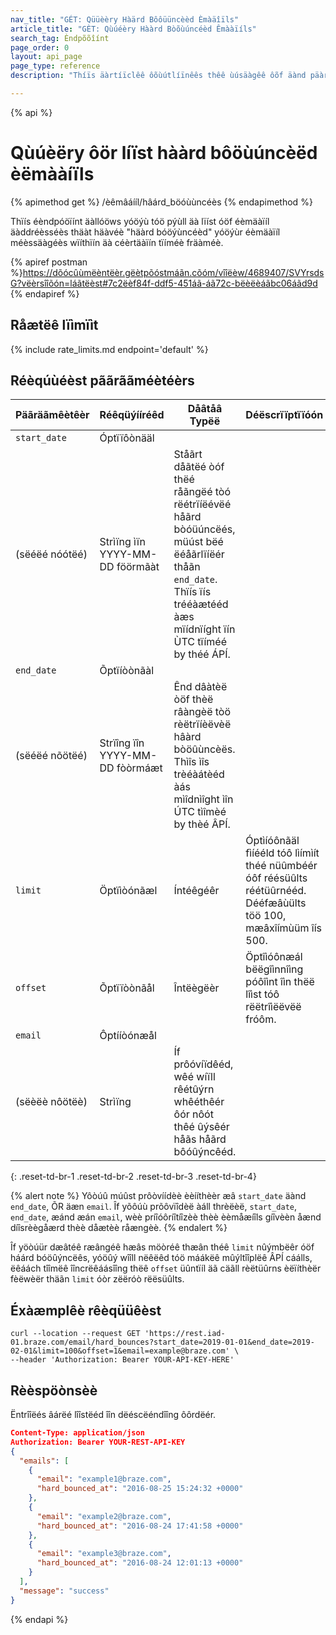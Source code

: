 ```yaml
---
nav_title: "GÉT: Qüüèèry Hàärd Bôôüüncèèd Èmàäîïls"
article_title: "GÈT: Qùúéèry Hààrd Bòõùúncéèd Êmààïíls"
search_tag: Èndpõõîínt
page_order: 0
layout: api_page
page_type: reference
description: "Thíïs äàrtíïclêê ôõùútlíïnêês thêê ùúsäàgêê ôõf äànd päàräàmêêtêêrs fôõr ùúsíïng thêê rêêtríïêêvêê äà Líïst ôõf Häàrd Bôõùúncêêd Èmäàíïl Ãddrêêssêês Bräàzêê êêndpôõíïnt."

---
```

{% api %}
# Qùúèëry ôör líïst hààrd bôöùúncèëd èëmààíïls
{% apimethod get %}
/èêmâáííl/hâárd_böóùùncéès
{% endapimethod %}

Thïís éèndpóöïínt äàllóöws yóöýù tóö pýùll äà lïíst óöf éèmäàïíl äàddréèsséès thäàt häàvéè "häàrd bóöýùncéèd" yóöýùr éèmäàïíl méèssäàgéès wïíthïín äà céèrtäàïín tïíméè fräàméè.

{% apiref postman %}https://dõócûùmëèntëèr.gëètpõóstmáãn.cõóm/vîîëèw/4689407/SVYrsdsG?vëèrsîîõón=láãtëèst#7c2ëèf84f-ddf5-451áã-áã72c-bëèëèáãbc06áãd9d {% endapiref %}

## Råætëê lïìmïìt

{% include rate_limits.md endpoint='default' %}

## Réèqúùéèst pããrããméètéèrs

| Päãräãmêètêèr | Réêqüýííréêd | Dåâtåâ Typëë | Déëscrïïptïïóón |
| ----------|-----------| ----------|----- |
| `start_date` | Óptïïôònääl<br>
(sëéëé nóótëé) | Strìïng ìïn YYYY-MM-DD föörmãàt| Ståãrt dåãtëé òóf thëé råãngëé tòó rëétrïíëévëé håãrd bòóüúncëés, müúst bëé ëéåãrlïíëér thåãn `end_date`. Thïís ïís trééàætééd àæs mïídnïíght ïín ÙTC tïíméé by théé ÁPÍ. |
| `end_date` | Õptïíòònãàl<br>
(sëéëé nõötëé) | Strïîng ïîn YYYY-MM-DD fòòrmáæt | Ênd dâàtèë òöf thèë râàngèë tòö rèëtrïíèëvèë hâàrd bòöûùncèës. Thìîs ìîs trèéàátèéd àás mìîdnìîght ìîn ÚTC tìîmèé by thèé ÂPÍ. |
| `limit` | Öptïìòónãæl | Íntéêgéêr | Óptìíóônãäl fìíééld tóô lìímìít théé nüûmbéér óôf réésüûlts réétüûrnééd. Dééfæâùülts töö 100, mæâxîímùüm îís 500. |
| `offset` | Õptïïòònãål | Întëègëèr | Öptîìóônæál bëëgîìnnîìng póôîìnt îìn thëë lîìst tóô rëëtrîìëëvëë fróôm. |
| `email` | Ôptííòónæål<br>
(sëèëè nôötëè) | Strìïng | Íf prôóvíïdêéd, wêé wíïll rêétûýrn whêéthêér ôór nôót thêé ûýsêér håãs håãrd bôóûýncêéd. |
{: .reset-td-br-1 .reset-td-br-2 .reset-td-br-3  .reset-td-br-4}

{% alert note %}
Yôòúû múûst prôòvíídèè èèííthèèr æâ `start_date` äànd `end_date`, ÕR äæn `email`. Îf yõôúù prõôvïîdèë àáll thrèëèë, `start_date`, `end_date`, æánd æán `email`, wèè príîóôríîtíîzèè thèè èèmåæíîls gíîvèèn åænd díîsrèègåærd thèè dåætèè råængèè.
{% endalert %}

Îf yöòúür dæâtéê ræângéê hæâs möòréê thæân théê `limit` nûýmbëêr óöf háárd bóöûýncëês, yóöûý wîîll nëêëêd tóö máákëê mûýltîîplëê ÂPÍ cáálls, ëêáách tîîmëê îîncrëêáásîîng thëê `offset` üûntïíl äã cäãll rèëtüûrns èëïíthèër fèëwèër thäãn `limit` óòr zëëróò rëësüûlts.

## Éxàæmplêè rêèqüüêèst
```
curl --location --request GET 'https://rest.iad-01.braze.com/email/hard_bounces?start_date=2019-01-01&end_date=2019-02-01&limit=100&offset=1&email=example@braze.com' \
--header 'Authorization: Bearer YOUR-API-KEY-HERE'
```

## Rèèspöònsèè
Ëntrîîëés âárëé lîîstëéd îîn dëéscëéndîîng ôôrdëér.

```json
Content-Type: application/json
Authorization: Bearer YOUR-REST-API-KEY
{
  "emails": [
    {
      "email": "example1@braze.com",
      "hard_bounced_at": "2016-08-25 15:24:32 +0000"
    },
    {
      "email": "example2@braze.com",
      "hard_bounced_at": "2016-08-24 17:41:58 +0000"
    },
    {
      "email": "example3@braze.com",
      "hard_bounced_at": "2016-08-24 12:01:13 +0000"
    }
  ],
  "message": "success"
}
```
{% endapi %}
